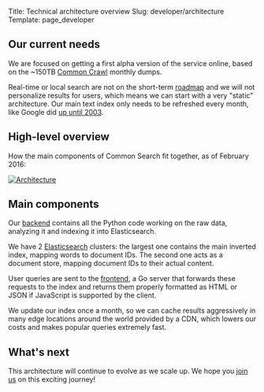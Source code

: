 Title: Technical architecture overview
Slug: developer/architecture
Template: page_developer


## Our current needs

We are focused on getting a first alpha version of the service online, based on the ~150TB [Common Crawl](http://commoncrawl.org) monthly dumps.

Real-time or local search are not on the short-term [roadmap](/roadmap) and we will not personalize results for users, which means we can start with a very "static" architecture. Our main text index only needs to be refreshed every month, like Google did [up until 2003](https://moz.com/google-algorithm-change#2003).


## High-level overview

How the main components of Common Search fit together, as of February 2016:

[![Architecture](/images/developer/architecture-2016-02.svg)](/images/developer/architecture-2016-02.svg)

## Main components

Our [backend](/developer/backend) contains all the Python code working on the raw data, analyzing it and indexing it into Elasticsearch.

We have 2 [Elasticsearch](https://elastic.co) clusters: the largest one contains the main inverted index, mapping words to document IDs. The second one acts as a document store, mapping document IDs to their actual content.

User queries are sent to the [frontend](/developer/frontend), a Go server that forwards these requests to the index and returns them properly formatted as HTML or JSON if JavaScript is supported by the client.

We update our index once a month, so we can cache results aggressively in many edge locations around the world provided by a CDN, which lowers our costs and makes popular queries extremely fast.

## What's next

This architecture will continue to evolve as we scale up. We hope you [join us](/contributing) on this exciting journey!
